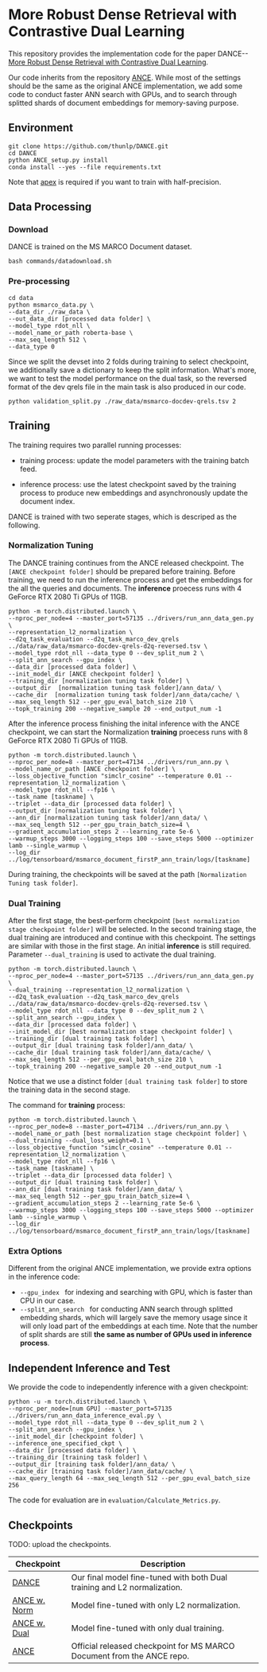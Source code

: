 # More Robust Dense Retrieval with Contrastive Dual Learning


This repository provides the implementation code for the paper DANCE--[More Robust Dense Retrieval with Contrastive Dual Learning](paperlink). 

Our code inherits from the repository [ANCE](https://github.com/microsoft/ANCE). While most of the settings should be the same as the original ANCE implementation, we add some code to conduct faster ANN search with GPUs, and to search through splitted shards of document embeddings for memory-saving purpose.


## Environment

```shell
git clone https://github.com/thunlp/DANCE.git
cd DANCE
python ANCE_setup.py install
conda install --yes --file requirements.txt
```

Note that [apex](https://github.com/NVIDIA/apex) is required if you want to train with half-precision.

## Data Processing

### Download

DANCE is trained on the MS MARCO Document dataset.

```shell
bash commands/datadownload.sh
```

### Pre-processing

```shell
cd data
python msmarco_data.py \
--data_dir ./raw_data \
--out_data_dir [processed data folder] \
--model_type rdot_nll \
--model_name_or_path roberta-base \
--max_seq_length 512 \
--data_type 0 
```

Since we split the devset into 2 folds during training to select checkpoint, we additionally save a dictionary to keep the split information. What's more, we want to test the model performance on the dual task, so the reversed format of the dev qrels file in the main task is also produced in our code.

```shell
python validation_split.py ./raw_data/msmarco-docdev-qrels.tsv 2
```


## Training

The training requires two parallel running processes:
- training process: update the model parameters with the training batch feed.

- inference process: use the latest checkpoint saved by the training process to produce new embeddings and asynchronously update the document index.


DANCE is trained with two seperate stages, which is descriped as the following.

### Normalization Tuning

The DANCE training continues from the ANCE released checkpoint. The `[ANCE checkpoint folder]` should be prepared before training. Before training, we need to run the inference process and get the embeddings for the all the queries and documents. The **inference** proecess runs with 4 GeForce RTX 2080 Ti GPUs of 11GB.

```shell
python -m torch.distributed.launch \
--nproc_per_node=4 --master_port=57135 ../drivers/run_ann_data_gen.py \
--representation_l2_normalization \
--d2q_task_evaluation --d2q_task_marco_dev_qrels ../data/raw_data/msmarco-docdev-qrels-d2q-reversed.tsv \
--model_type rdot_nll --data_type 0 --dev_split_num 2 \
--split_ann_search --gpu_index \
--data_dir [processed data folder] \
--init_model_dir [ANCE checkpoint folder] \
--training_dir [normalization tuning task folder] \
--output_dir  [normalization tuning task folder]/ann_data/ \
--cache_dir  [normalization tuning task folder]/ann_data/cache/ \
--max_seq_length 512 --per_gpu_eval_batch_size 210 \
--topk_training 200 --negative_sample 20 --end_output_num -1 
```

After the inference process finishing the inital inference with the ANCE checkpoint, we can start the Normalization **training** proecess runs with 8 GeForce RTX 2080 Ti GPUs of 11GB.

```shell
python -m torch.distributed.launch \
--nproc_per_node=8 --master_port=47134 ../drivers/run_ann.py \
--model_name_or_path [ANCE checkpoint folder] \
--loss_objective_function "simclr_cosine" --temperature 0.01 --representation_l2_normalization \
--model_type rdot_nll --fp16 \
--task_name [taskname] \
--triplet --data_dir [processed data folder] \
--output_dir [normalization tuning task folder] \
--ann_dir [normalization tuning task folder]/ann_data/ \
--max_seq_length 512 --per_gpu_train_batch_size=4 \
--gradient_accumulation_steps 2 --learning_rate 5e-6 \
--warmup_steps 3000 --logging_steps 100 --save_steps 5000 --optimizer lamb --single_warmup \
--log_dir ../log/tensorboard/msmarco_document_firstP_ann_train/logs/[taskname]
```

During training, the checkpoints will be saved at the path `[Normalization Tuning task folder]`. 

### Dual Training

After the first stage, the best-perform checkpoint  `[best normalization stage checkpoint folder]` will be selected. In the second training stage, the dual training are introduced and continue with this checkpoint. The settings are similar with those in the first stage. An initial **inference** is still required. Parameter `--dual_training` is used to activate the dual training.

```shell
python -m torch.distributed.launch \
--nproc_per_node=4 --master_port=57135 ../drivers/run_ann_data_gen.py \
--dual_training --representation_l2_normalization \
--d2q_task_evaluation --d2q_task_marco_dev_qrels ../data/raw_data/msmarco-docdev-qrels-d2q-reversed.tsv \
--model_type rdot_nll --data_type 0 --dev_split_num 2 \
--split_ann_search --gpu_index \
--data_dir [processed data folder] \
--init_model_dir [best normalization stage checkpoint folder] \
--training_dir [dual training task folder] \
--output_dir [dual training task folder]/ann_data/ \
--cache_dir [dual training task folder]/ann_data/cache/ \
--max_seq_length 512 --per_gpu_eval_batch_size 210 \
--topk_training 200 --negative_sample 20 --end_output_num -1 
```

Notice that we use a distinct folder `[dual training task folder]` to store the training data in the second stage.

The command for **training** process:


```shell
python -m torch.distributed.launch \
--nproc_per_node=8 --master_port=47134 ../drivers/run_ann.py \
--model_name_or_path [best normalization stage checkpoint folder] \
--dual_training --dual_loss_weight=0.1 \
--loss_objective_function "simclr_cosine" --temperature 0.01 --representation_l2_normalization \
--model_type rdot_nll --fp16 \
--task_name [taskname] \
--triplet --data_dir [processed data folder] \
--output_dir [dual training task folder] \
--ann_dir [dual training task folder]/ann_data/ \
--max_seq_length 512 --per_gpu_train_batch_size=4 \
--gradient_accumulation_steps 2 --learning_rate 5e-6 \
--warmup_steps 3000 --logging_steps 100 --save_steps 5000 --optimizer lamb --single_warmup \
--log_dir ../log/tensorboard/msmarco_document_firstP_ann_train/logs/[taskname]
```

### Extra Options

Different from the original ANCE implementation, we provide extra options in the inference code:
- `--gpu_index ` for indexing and searching with GPU, which is faster than CPU in our case.
- `--split_ann_search ` for conducting ANN search through splitted embedding shards, which will largely save the memory usage since it will only load part of the embeddings at each time. Note that the number of split shards are still **the same as number of GPUs used in inference process**.

## Independent Inference and Test

We provide the code to independently inference with a given checkpoint:

```shell
python -u -m torch.distributed.launch \
--nproc_per_node=[num GPU] --master_port=57135 ../drivers/run_ann_data_inference_eval.py \
--model_type rdot_nll --data_type 0 --dev_split_num 2 \
--split_ann_search --gpu_index \
--init_model_dir [checkpoint folder] \
--inference_one_specified_ckpt \
--data_dir [processed data folder] \
--training_dir [training task folder] \
--output_dir [training task folder]/ann_data/ \
--cache_dir [training task folder]/ann_data/cache/ \
--max_query_length 64 --max_seq_length 512 --per_gpu_eval_batch_size 256
```

The code for evaluation are in `evaluation/Calculate_Metrics.py`.

## Checkpoints

TODO: upload the checkpoints.

| Checkpoint       | Description                                                  |
| ---------------- | ------------------------------------------------------------ |
| [DANCE](https://thunlp.oss-cn-qingdao.aliyuncs.com/OpenMatch/DANCE/DANCE.zip)        | Our final model fine-tuned with both Dual training and L2 normalization. |
| [ANCE w. Norm](https://thunlp.oss-cn-qingdao.aliyuncs.com/OpenMatch/DANCE/ANCE_w_Norm.zip) | Model fine-tuned with only L2 normalization.                 |
| [ANCE w. Dual](https://thunlp.oss-cn-qingdao.aliyuncs.com/OpenMatch/DANCE/ANCE_w_Dual.zip) | Model fine-tuned with only dual training.                    |
| [ANCE](https://webdatamltrainingdiag842.blob.core.windows.net/semistructstore/OpenSource/Document_ANCE_FirstP_Checkpoint.zip)         | Official released checkpoint for MS MARCO Document from the ANCE repo. |

